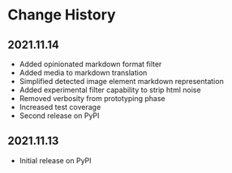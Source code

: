 # Change History

## 2021.11.14

* Added opinionated markdown format filter
* Added media to markdown translation
* Simplified detected image element markdown representation
* Added experimental filter capability to strip html noise 
* Removed verbosity from prototyping phase
* Increased test coverage
* Second release on PyPI

## 2021.11.13

* Initial release on PyPI


